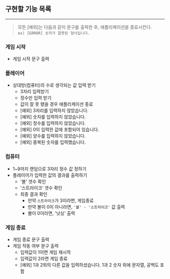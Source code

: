 ## 구현할 기능 목록

---

> 모든 [예외]는 다음과 같이 문구를 출력한 후, 애플리케이션을 종료시킨다.  
> `ex) [ERROR] 숫자가 잘못된 형식입니다.`

### 게임 시작

- 게임 시작 문구 출력

### 플레이어

- 상대방(컴퓨터)의 수로 생각되는 값 입력 받기
  - 3자리 입력받기
  - 정수만 입력 받기
  - 값이 잘 못 됐을 경우 애플리케이션 종료
  - [예외] 3자리를 입력하지 않았습니다.
  - [예외] 숫자를 입력하지 않았습니다.
  - [예외] 정수를 입력하지 않았습니다.
  - [예외] 0이 입력한 값에 포함되어 있습니다.
  - [예외] 양수를 입력하지 않았습니다.
  - [예외] 중복된 숫자를 입력했습니다.

### 컴퓨터

- 1~9까지 랜덤으로 3자리 정수 값 정하기
- 플레이어가 입력한 값의 결과를 출력하기
  - '볼' 갯수 확인
  - '스트라이크' 갯수 확인
  - 최종 결과 확인
    - 만약 `스트라이크`가 3이라면, 게임종료
    - 만약 볼이 0이 아니라면, `'볼' - '스트라이크'` 값 출력
    - 볼이 0이라면, '낫싱' 출력

### 게임 종료

- 게임 종료 문구 출력
- 게임 작동 여부 문구 출력
  - 입력값이 1이면 게임 재시작
  - 입력값이 2라면 게임 종료
  - [예외] 1과 2외의 다른 값을 입력하셨습니다.
    1과 2 숫자 외에 문자열, 공백도 포함
